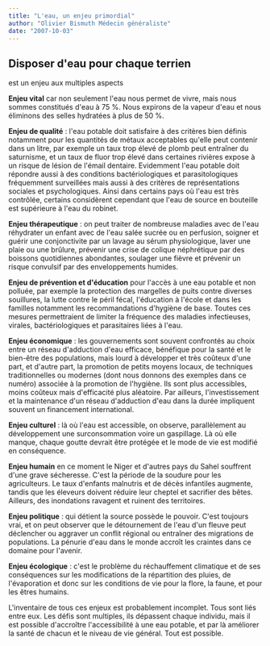 ```yaml
---
title: "L'eau, un enjeu primordial"
author: "Olivier Bismuth Médecin généraliste"
date: "2007-10-03"
---
```


## Disposer d'eau pour chaque terrien  
est un enjeu aux multiples aspects

**Enjeu vital** car non seulement l'eau nous permet de vivre, mais nous sommes constitués d'eau à 75 %. Nous expirons de la vapeur d'eau et nous éliminons des selles hydratées à plus de 50 %.

**Enjeu de qualité** : l'eau potable doit satisfaire à des critères bien définis notamment pour les quantités de métaux acceptables qu'elle peut contenir dans un litre, par exemple un taux trop élevé de plomb peut entraîner du saturnisme, et un taux de fluor trop élevé dans certaines rivières expose à un risque de lésion de l'émail dentaire. Evidemment l'eau potable doit répondre aussi à des conditions bactériologiques et parasitologiques fréquemment surveillées mais aussi à des critères de représentations sociales et psychologiques. Ainsi dans certains pays où l'eau est très contrôlée, certains considèrent cependant que l'eau de source en bouteille est supérieure à l'eau du robinet.

**Enjeu thérapeutique** : on peut traiter de nombreuse maladies avec de l'eau réhydrater un enfant avec de l'eau salée sucrée ou en perfusion, soigner et guérir une conjonctivite par un lavage au sérum physiologique, laver une plaie ou une brûlure, prévenir une crise de colique néphrétique par des boissons quotidiennes abondantes, soulager une fièvre et prévenir un risque convulsif par des enveloppements humides.

**Enjeu de prévention et d'éducation** pour l'accès à une eau potable et non polluée, par exemple la protection des margelles de puits contre diverses souillures, la lutte contre le péril fécal, l'éducation à l'école et dans les familles notamment les recommandations d'hygiène de base. Toutes ces mesures permettraient de limiter la fréquence des maladies infectieuses, virales, bactériologiques et parasitaires liées à l'eau.

**Enjeu économique** : les gouvernements sont souvent confrontés au choix entre un réseau d'adduction d'eau efficace, bénéfique pour la santé et le bien-être des populations, mais lourd à développer et très coûteux d'une part, et d'autre part, la promotion de petits moyens locaux, de techniques traditionnelles ou modernes (dont nous donnons des exemples dans ce numéro) associée à la promotion de l'hygiène. Ils sont plus accessibles, moins coûteux mais d'efficacité plus aléatoire. Par ailleurs, l'investissement et la maintenance d'un réseau d'adduction d'eau dans la durée impliquent souvent un financement international.

**Enjeu culturel** : là où l'eau est accessible, on observe, parallèlement au développement une surconsommation voire un gaspillage. Là où elle manque, chaque goutte devrait être protégée et le mode de vie est modifié en conséquence.

**Enjeu humain** en ce moment le Niger et d'autres pays du Sahel souffrent d'une grave sécheresse. C'est la période de la soudure pour les agriculteurs. Le taux d'enfants malnutris et de décès infantiles augmente, tandis que les éleveurs doivent réduire leur cheptel et sacrifier des bêtes. Ailleurs, des inondations ravagent et ruinent des territoires.

**Enjeu politique** : qui détient la source possède le pouvoir. C'est toujours vrai, et on peut observer que le détournement de l'eau d'un fleuve peut déclencher ou aggraver un conflit régional ou entraîner des migrations de populations. La pénurie d'eau dans le monde accroît les craintes dans ce domaine pour l'avenir.

**Enjeu écologique** : c'est le problème du réchauffement climatique et de ses conséquences sur les modifications de la répartition des pluies, de l'évaporation et donc sur les conditions de vie pour la flore, la faune, et pour les êtres humains.

L'inventaire de tous ces enjeux est probablement incomplet. Tous sont liés entre eux. Les défis sont multiples, ils dépassent chaque individu, mais il est possible d'accroître l'accessibilité à une eau potable, et par là améliorer la santé de chacun et le niveau de vie général. Tout est possible.